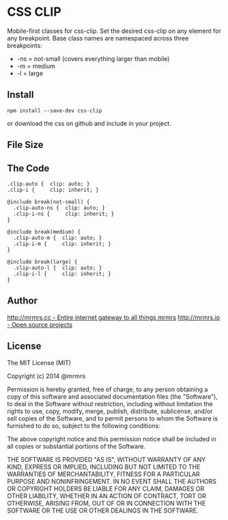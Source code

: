 # CSS CLIP

  Mobile-first classes for css-clip.
  Set the desired css-clip on any element for any breakpoint.
  Base class names are namespaced across three breakpoints:

*  -ns = not-small (covers everything larger than mobile)
*  -m  = medium
*  -l  = large

## Install
```
npm install --save-dev css-clip
```
or download the css on github and include in your project.

## File Size


## The Code
```
.clip-auto {  clip: auto; }
.clip-i {     clip: inherit; }

@include break(not-small) {
  .clip-auto-ns {  clip: auto; }
  .clip-i-ns {     clip: inherit; }
}

@include break(medium) {
  .clip-auto-m {  clip: auto; }
  .clip-i-m {     clip: inherit; }
}

@include break(large) {
  .clip-auto-l {  clip: auto; }
  .clip-i-l {     clip: inherit; }
}

```

## Author

[http://mrmrs.cc - Entire internet gateway to all things mrmrs](http://mrmrs.cc)
[http://mrmrs.io - Open source projects](http://mrmrs.io)

## License

The MIT License (MIT)

Copyright (c) 2014 @mrmrs

Permission is hereby granted, free of charge, to any person obtaining a copy
of this software and associated documentation files (the "Software"), to deal
in the Software without restriction, including without limitation the rights
to use, copy, modify, merge, publish, distribute, sublicense, and/or sell
copies of the Software, and to permit persons to whom the Software is
furnished to do so, subject to the following conditions:

The above copyright notice and this permission notice shall be included in
all copies or substantial portions of the Software.

THE SOFTWARE IS PROVIDED "AS IS", WITHOUT WARRANTY OF ANY KIND, EXPRESS OR
IMPLIED, INCLUDING BUT NOT LIMITED TO THE WARRANTIES OF MERCHANTABILITY,
FITNESS FOR A PARTICULAR PURPOSE AND NONINFRINGEMENT. IN NO EVENT SHALL THE
AUTHORS OR COPYRIGHT HOLDERS BE LIABLE FOR ANY CLAIM, DAMAGES OR OTHER
LIABILITY, WHETHER IN AN ACTION OF CONTRACT, TORT OR OTHERWISE, ARISING FROM,
OUT OF OR IN CONNECTION WITH THE SOFTWARE OR THE USE OR OTHER DEALINGS IN
THE SOFTWARE.

